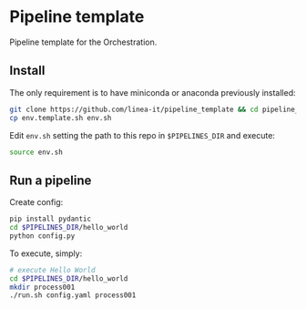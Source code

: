 # Pipeline template
Pipeline template for the Orchestration.

## Install

The only requirement is to have miniconda or anaconda previously installed:

```bash
git clone https://github.com/linea-it/pipeline_template && cd pipeline_template
cp env.template.sh env.sh
```

Edit `env.sh` setting the path to this repo in `$PIPELINES_DIR` and execute:

```bash
source env.sh
```

## Run a pipeline

Create config:

```bash
pip install pydantic
cd $PIPELINES_DIR/hello_world
python config.py
```

To execute, simply:

```bash
# execute Hello World
cd $PIPELINES_DIR/hello_world
mkdir process001
./run.sh config.yaml process001
```
